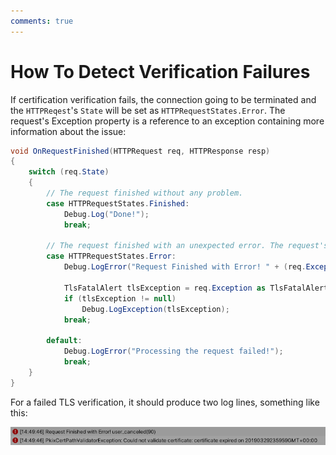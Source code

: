 ```yaml
---
comments: true
---
```


# How To Detect Verification Failures

If certification verification fails, the connection going to be terminated and the `HTTPReqest`'s `State` will be set as `HTTPRequestStates.Error`.
The request's Exception property is a reference to an exception containing more information about the issue:

```cs hl_lines="14-16"
void OnRequestFinished(HTTPRequest req, HTTPResponse resp)
{
    switch (req.State)
    {
        // The request finished without any problem.
        case HTTPRequestStates.Finished:
            Debug.Log("Done!");
            break;

        // The request finished with an unexpected error. The request's Exception property may contain more info about the error.
        case HTTPRequestStates.Error:
            Debug.LogError("Request Finished with Error! " + (req.Exception != null ? (req.Exception.Message + "\n" + req.Exception.StackTrace) : "No Exception"));

            TlsFatalAlert tlsException = req.Exception as TlsFatalAlert;
            if (tlsException != null)
                Debug.LogException(tlsException);
            break;

        default:
            Debug.LogError("Processing the request failed!");
            break;
    }
}
```

For a failed TLS verification, it should produce two log lines, something like this:

![TLS Error Log Entries](media/TLSErrorLogEntries.png)